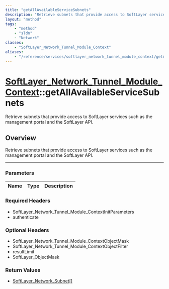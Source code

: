 ```yaml
---
title: "getAllAvailableServiceSubnets"
description: "Retrieve subnets that provide access to SoftLayer services such as the management portal and the SoftLayer API."
layout: "method"
tags:
    - "method"
    - "sldn"
    - "Network"
classes:
    - "SoftLayer_Network_Tunnel_Module_Context"
aliases:
    - "/reference/services/softlayer_network_tunnel_module_context/getAllAvailableServiceSubnets"
---
```

# [SoftLayer_Network_Tunnel_Module_Context](/reference/services/SoftLayer_Network_Tunnel_Module_Context)::getAllAvailableServiceSubnets


Retrieve subnets that provide access to SoftLayer services such as the management portal and the SoftLayer API.


## Overview 
Retrieve subnets that provide access to SoftLayer services such as the management portal and the SoftLayer API.

-----

### Parameters 
|Name | Type | Description |
| --- | --- | --- |


### Required Headers
* SoftLayer_Network_Tunnel_Module_ContextInitParameters
* authenticate


### Optional Headers
* SoftLayer_Network_Tunnel_Module_ContextObjectMask
* SoftLayer_Network_Tunnel_Module_ContextObjectFilter
* resultLimit
* SoftLayer_ObjectMask

### Return Values
* <a href='/reference/datatypes/SoftLayer_Network_Subnet'>SoftLayer_Network_Subnet[] </a>




